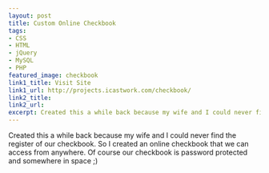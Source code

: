 ```yaml
---
layout: post
title: Custom Online Checkbook
tags:
- CSS
- HTML
- jQuery
- MySQL
- PHP	
featured_image: checkbook
link1_title: Visit Site
link1_url: http://projects.icastwork.com/checkbook/
link2_title:
link2_url:
excerpt: Created this a while back because my wife and I could never find the register of our checkbook. So I created an online checkbook that we can access from anywhere. Of course our checkbook is password protected and somewhere in space ;)
---
```

Created this a while back because my wife and I could never find the register of our checkbook. So I created an online checkbook that we can access from anywhere. Of course our checkbook is password protected and somewhere in space ;)
